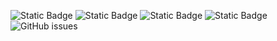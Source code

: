 ![Static Badge](https://img.shields.io/badge/blacklists-61-000000) ![Static Badge](https://img.shields.io/badge/blacklisted-3001478-cc0000) ![Static Badge](https://img.shields.io/badge/whitelisted-2251-00CC00) ![Static Badge](https://img.shields.io/badge/streaming_blacklist-28107-000000) ![GitHub issues](https://img.shields.io/github/issues/fabriziosalmi/blacklists)
